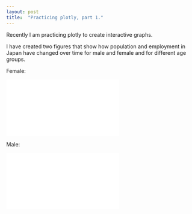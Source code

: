 ```yaml
---
layout: post
title:  "Practicing plotly, part 1."
---
```


Recently I am practicing plotly to create interactive graphs. 

I have created two figures that show how population and employment in Japan have changed over time for male and female and for different age groups.

Female:
<iframe id="igraph" scrolling="no" style="border:none;" seamless="seamless" src="/files/fig_female_emp_and_pop_by_age.html"></iframe>

Male:
<iframe id="igraph" scrolling="no" style="border:none;" seamless="seamless" src="/files/fig_male_emp_and_pop_by_age.html"></iframe>








